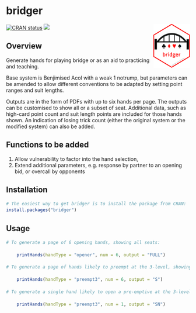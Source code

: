 # bridger
<img src="inst/figures/hex.png" width="100" height="120" align="right">

<!-- badges: start -->

[![CRAN
status](https://www.r-pkg.org/badges/version/bridger)](https://cran.r-project.org/package=bridger)
[![](http://cranlogs.r-pkg.org/badges/grand-total/bridger?color=blue)](https://cran.r-project.org/package=bridger)
<!-- badges: end -->

## Overview
Generate  hands for playing bridge or as an aid to  practicing and teaching.

Base system is Benjimised Acol with a weak 1 notrump, but parameters can be amended to allow different conventions to be adapted by setting point ranges and suit lengths.

Outputs are in the form of PDFs with up to six hands per page. The outputs can be customised to show all or a subset of seat. Additional data, such as high-card point count and suit length points are included for those hands shown. An indication of losing trick count (either the original system or the modified system) can also be added.


## Functions to be added

1) Allow vulnerability to factor into the hand selection,
2) Extend additional parameters, e.g. response by partner to an opening bid, or overcall by opponents

## Installation

``` r
# The easiest way to get bridger is to install the package from CRAN:
install.packages("bridger")

```

## Usage

```r
# To generate a page of 6 opening hands, showing all seats:

    printHands(handType = "opener", num = 6, output = "FULL")

# To generate a page of hands likely to preempt at the 3-level, showing only the opener - standardised as South

    printHands(handType = "preempt3", num = 6, output = "S")
    
# To generate a single hand likely to open a pre-emptive at the 3-level, showing only the opener and their partner

    printHands(handType = "preempt3", num = 1, output = "SN")

```
